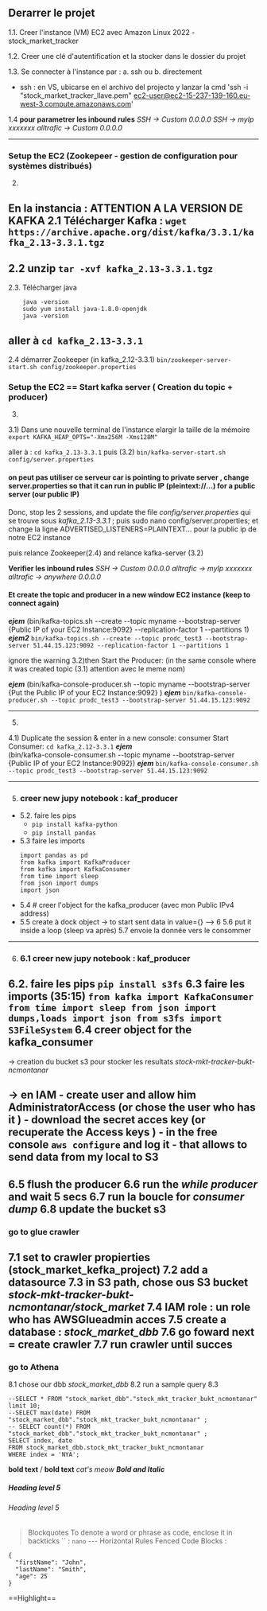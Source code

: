 ## Derarrer le projet 

1.1. Creer l'instance (VM) EC2 avec Amazon Linux 2022 - stock_market_tracker

1.2. Creer une clé d'autentification et la stocker dans le dossier du projet

1.3. Se connecter à l'instance par : a. ssh  ou b. directement

 - ssh : en VS, ubicarse en el archivo del projecto y lanzar la cmd 
'ssh -i "stock_market_tracker_llave.pem" ec2-user@ec2-15-237-139-160.eu-west-3.compute.amazonaws.com'

1.4 **pour parametrer les inbound rules**
    *SSH -> Custom 0.0.0.0
    SSH -> myIp  xxxxxxx
    alltrafic -> Custom 0.0.0.0*

---
### Setup the EC2 (Zookepeer - gestion de configuration pour systèmes distribués)
2) 
En la instancia :  ATTENTION A LA VERSION DE KAFKA
2.1 Télécharger Kafka : 
    `wget https://archive.apache.org/dist/kafka/3.3.1/kafka_2.13-3.3.1.tgz`
---
2.2 unzip
    `tar -xvf kafka_2.13-3.3.1.tgz`
---
2.3. Télécharger java
```
    java -version
    sudo yum install java-1.8.0-openjdk
    java -version
```
aller à 
    `cd kafka_2.13-3.3.1`
---
2.4 démarrer Zookeeper (in kafka_2.12-3.3.1)
    `bin/zookeeper-server-start.sh config/zookeeper.properties`

### Setup the EC2 == Start kafka server ( Creation du topic + producer)
3) 
3.1) Dans une nouvelle terminal de l'instance elargir la taille de la mémoire
    `export KAFKA_HEAP_OPTS="-Xmx256M -Xms128M" `

aller à :
    `cd kafka_2.13-3.3.1`
puis (3.2)
    `bin/kafka-server-start.sh config/server.properties`

#### on peut pas utiliser ce serveur car is pointing to private server , change server.properties so that it can run in public IP  (pleintext://...) for a public server (our public IP)
Donc, stop les 2 sessions, and update the file *config/server.properties* qui se trouve sous *kafka_2.13-3.3.1* ; puis sudo nano config/server.properties; et change la ligne ADVERTISED_LISTENERS=PLAINTEXT... pour la  public ip  de notre  EC2 instance

puis relance Zookeeper(2.4) and relance kafka-server (3.2)

__Verifier les inbound rules__
    *SSH -> Custom 0.0.0.0
    alltrafic -> myIp  xxxxxxx
    alltrafic -> anywhere 0.0.0.0*

#### Et create the topic and producer in a new window EC2 instance (keep to connect again)
***ejem***
(bin/kafka-topics.sh --create --topic myname --bootstrap-server {Public IP of your EC2 Instance:9092} --replication-factor 1 --partitions 1)
***ejem2*** 
    `bin/kafka-topics.sh --create --topic prodc_test3 --bootstrap-server 51.44.15.123:9092 --replication-factor 1 --partitions 1`

ignore the warning
3.2)then Start the Producer: (in the same console where it was created topic (3.1) attention avec le meme nom)

***ejem*** 
(bin/kafka-console-producer.sh --topic myname --bootstrap-server {Put the Public IP of your EC2 Instance:9092} )
***ejem***
    `bin/kafka-console-producer.sh --topic prodc_test3 --bootstrap-server 51.44.15.123:9092`

---
5) 
4.1) Duplicate the session & enter in a new console: consumer
 Start Consumer:
    `cd kafka_2.12-3.3.1`
***ejem***    
(bin/kafka-console-consumer.sh --topic myname --bootstrap-server {Public IP of your EC2 Instance:9092})
***ejem***
`bin/kafka-console-consumer.sh --topic prodc_test3 --bootstrap-server 51.44.15.123:9092`

---
5) ### creer new jupy notebook : kaf_producer

- 5.2. faire les pips
    - `pip install kafka-python`
    - `pip install pandas`
- 5.3 faire les imports 
    ```
    import pandas as pd
    from kafka import KafkaProducer
    from kafka import KafkaConsumer
    from time import sleep
    from json import dumps
    import json
    ```
- 5.4 # creer l'object for the kafka_producer (avec mon Public IPv4 address)
- 5.5 create à dock object -> to start sent data in value={}
--> 6 
5.6 put it inside a loop (sleep va après)
5.7 envoie la donnée vers le consommer

---
6) ### 6.1 creer new jupy notebook : kaf_producer

6.2. faire les pips
    `pip install s3fs`
6.3 faire les imports (35:15)
    ```
    from kafka import KafkaConsumer
    from time import sleep
    from json import dumps,loads
    import json
    from s3fs import S3FileSystem
    ```
6.4 creer object for the kafka_consumer
---
 -> creation du bucket s3 pour stocker les resultats
 *stock-mkt-tracker-bukt-ncmontanar*

-> en IAM
    - create user and allow him AdministratorAccess (or chose the user who has it )
    - download the secret acces key (or recuperate the Access keys  )
    - in the free console `aws configure` and log it
    - that allows to send data from my local to S3
---
6.5 flush the producer
6.6 run the *while producer* and wait 5 secs 
6.7 run la boucle for *consumer dump* 
6.8 update the bucket s3
---
### go to glue crawler
7.1 set to crawler propierties (stock_market_kefka_project)
7.2 add a datasource
7.3 in S3 path, chose ous S3 bucket *stock-mkt-tracker-bukt-ncmontanar/stock_market*
7.4  IAM role : un role who has AWSGlueadmin acces
7.5 create a database : *stock_market_dbb*
7.6 go foward next = create crawler
7.7 run crawler until succes
---
### go to Athena
8.1 chose our dbb  *stock_market_dbb*
8.2 run a sample query
8.3 
```
--SELECT * FROM "stock_market_dbb"."stock_mkt_tracker_bukt_ncmontanar" limit 10;
--SELECT max(date) FROM "stock_market_dbb"."stock_mkt_tracker_bukt_ncmontanar" ;
-- SELECT count(*) FROM "stock_market_dbb"."stock_mkt_tracker_bukt_ncmontanar" ;
SELECT index, date
FROM stock_market_dbb.stock_mkt_tracker_bukt_ncmontanar
WHERE index = 'NYA';
```


**bold text** / __bold text__
*cat's meow*
***Bold and Italic***
##### Heading level 5
###### Heading level 5
> Blockquotes
To denote a word or phrase as code, enclose it in backticks `` : `nano`
---  Horizontal Rules
Fenced Code Blocks :
```
{
  "firstName": "John",
  "lastName": "Smith",
  "age": 25
}
```
==Highlight==